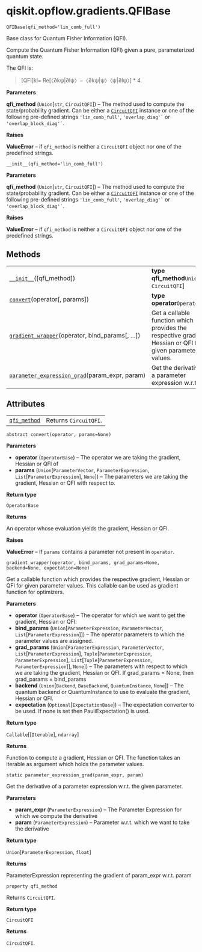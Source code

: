# qiskit.opflow\.gradients.QFIBase

<span id="undefined" />

`QFIBase(qfi_method='lin_comb_full')`

Base class for Quantum Fisher Information (QFI).

Compute the Quantum Fisher Information (QFI) given a pure, parameterized quantum state.

The QFI is:

> \[QFI]kl= Re\[〈∂kψ|∂lψ〉−〈∂kψ|ψ〉〈ψ|∂lψ〉] \* 4.

**Parameters**

**qfi\_method** (`Union`\[`str`, `CircuitQFI`]) – The method used to compute the state/probability gradient. Can be either a [`CircuitQFI`](qiskit.opflow.gradients.CircuitQFI#qiskit.opflow.gradients.CircuitQFI "qiskit.opflow.gradients.CircuitQFI") instance or one of the following pre-defined strings `'lin_comb_full'`, `` 'overlap_diag'` `` or `` 'overlap_block_diag'` ``.

**Raises**

**ValueError** – if `qfi_method` is neither a `CircuitQFI` object nor one of the predefined strings.

<span id="undefined" />

`__init__(qfi_method='lin_comb_full')`

**Parameters**

**qfi\_method** (`Union`\[`str`, `CircuitQFI`]) – The method used to compute the state/probability gradient. Can be either a [`CircuitQFI`](qiskit.opflow.gradients.CircuitQFI#qiskit.opflow.gradients.CircuitQFI "qiskit.opflow.gradients.CircuitQFI") instance or one of the following pre-defined strings `'lin_comb_full'`, `` 'overlap_diag'` `` or `` 'overlap_block_diag'` ``.

**Raises**

**ValueError** – if `qfi_method` is neither a `CircuitQFI` object nor one of the predefined strings.

## Methods

|                                                                                                                                                                           |                                                                                                            |
| ------------------------------------------------------------------------------------------------------------------------------------------------------------------------- | ---------------------------------------------------------------------------------------------------------- |
| [`__init__`](#qiskit.opflow.gradients.QFIBase.__init__ "qiskit.opflow.gradients.QFIBase.__init__")(\[qfi\_method])                                                        | **type qfi\_method**`Union`\[`str`, `CircuitQFI`]                                                          |
| [`convert`](#qiskit.opflow.gradients.QFIBase.convert "qiskit.opflow.gradients.QFIBase.convert")(operator\[, params])                                                      | **type operator**`OperatorBase`                                                                            |
| [`gradient_wrapper`](#qiskit.opflow.gradients.QFIBase.gradient_wrapper "qiskit.opflow.gradients.QFIBase.gradient_wrapper")(operator, bind\_params\[, …])                  | Get a callable function which provides the respective gradient, Hessian or QFI for given parameter values. |
| [`parameter_expression_grad`](#qiskit.opflow.gradients.QFIBase.parameter_expression_grad "qiskit.opflow.gradients.QFIBase.parameter_expression_grad")(param\_expr, param) | Get the derivative of a parameter expression w\.r.t.                                                       |

## Attributes

|                                                                                                          |                       |
| -------------------------------------------------------------------------------------------------------- | --------------------- |
| [`qfi_method`](#qiskit.opflow.gradients.QFIBase.qfi_method "qiskit.opflow.gradients.QFIBase.qfi_method") | Returns `CircuitQFI`. |

<span id="undefined" />

`abstract convert(operator, params=None)`

**Parameters**

*   **operator** (`OperatorBase`) – The operator we are taking the gradient, Hessian or QFI of
*   **params** (`Union`\[`ParameterVector`, `ParameterExpression`, `List`\[`ParameterExpression`], `None`]) – The parameters we are taking the gradient, Hessian or QFI with respect to.

**Return type**

`OperatorBase`

**Returns**

An operator whose evaluation yields the gradient, Hessian or QFI.

**Raises**

**ValueError** – If `params` contains a parameter not present in `operator`.

<span id="undefined" />

`gradient_wrapper(operator, bind_params, grad_params=None, backend=None, expectation=None)`

Get a callable function which provides the respective gradient, Hessian or QFI for given parameter values. This callable can be used as gradient function for optimizers.

**Parameters**

*   **operator** (`OperatorBase`) – The operator for which we want to get the gradient, Hessian or QFI.
*   **bind\_params** (`Union`\[`ParameterExpression`, `ParameterVector`, `List`\[`ParameterExpression`]]) – The operator parameters to which the parameter values are assigned.
*   **grad\_params** (`Union`\[`ParameterExpression`, `ParameterVector`, `List`\[`ParameterExpression`], `Tuple`\[`ParameterExpression`, `ParameterExpression`], `List`\[`Tuple`\[`ParameterExpression`, `ParameterExpression`]], `None`]) – The parameters with respect to which we are taking the gradient, Hessian or QFI. If grad\_params = None, then grad\_params = bind\_params
*   **backend** (`Union`\[`Backend`, `BaseBackend`, `QuantumInstance`, `None`]) – The quantum backend or QuantumInstance to use to evaluate the gradient, Hessian or QFI.
*   **expectation** (`Optional`\[`ExpectationBase`]) – The expectation converter to be used. If none is set then PauliExpectation() is used.

**Return type**

`Callable`\[\[`Iterable`], `ndarray`]

**Returns**

Function to compute a gradient, Hessian or QFI. The function takes an iterable as argument which holds the parameter values.

<span id="undefined" />

`static parameter_expression_grad(param_expr, param)`

Get the derivative of a parameter expression w\.r.t. the given parameter.

**Parameters**

*   **param\_expr** (`ParameterExpression`) – The Parameter Expression for which we compute the derivative
*   **param** (`ParameterExpression`) – Parameter w\.r.t. which we want to take the derivative

**Return type**

`Union`\[`ParameterExpression`, `float`]

**Returns**

ParameterExpression representing the gradient of param\_expr w\.r.t. param

<span id="undefined" />

`property qfi_method`

Returns `CircuitQFI`.

**Return type**

`CircuitQFI`

**Returns**

`CircuitQFI`.
